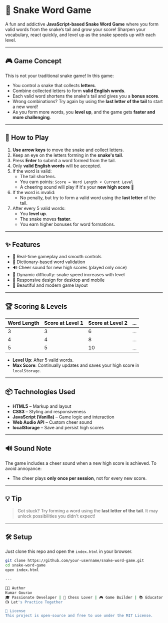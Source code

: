 # 🐍 Snake Word Game

A fun and addictive **JavaScript-based Snake Word Game** where you form valid words from the snake’s tail and grow your score! Sharpen your vocabulary, react quickly, and level up as the snake speeds up with each level.

---

## 🎮 Game Concept

This is not your traditional snake game! In this game:

- You control a snake that collects **letters**.
- Combine collected letters to form **valid English words**.
- Each valid word shortens the snake's tail and gives you a **bonus score**.
- Wrong combinations? Try again by using the **last letter of the tail** to start a new word!
- As you form more words, you **level up**, and the game gets **faster and more challenging**.

---

## 🧠 How to Play

1. **Use arrow keys** to move the snake and collect letters.
2. Keep an eye on the letters forming in the **snake's tail**.
3. Press **Enter** to submit a word formed from the tail.
4. Only **valid English words** will be accepted.
5. If the word is valid:
   - The tail shortens.
   - You earn points: `Score = Word Length × Current Level`
   - A cheering sound will play if it's your **new high score** 🎉
6. If the word is invalid:
   - No penalty, but try to form a valid word using the **last letter** of the tail.
7. After every 5 valid words:
   - You **level up**.
   - The snake moves **faster**.
   - You earn higher bonuses for word formations.

---

## ✨ Features

- 🎯 Real-time gameplay and smooth controls
- 🧩 Dictionary-based word validation
- 🔊 Cheer sound for new high scores (played only once)
- 🚀 Dynamic difficulty: snake speed increases with level
- 📱 Responsive design for desktop and mobile
- 🎨 Beautiful and modern game layout

---

## 🏆 Scoring & Levels

| Word Length | Score at Level 1 | Score at Level 2 | ... |
| ----------- | ---------------- | ---------------- | --- |
| 3           | 3                | 6                | ... |
| 4           | 4                | 8                | ... |
| 5           | 5                | 10               | ... |

- **Level Up**: After 5 valid words.
- **Max Score**: Continually updates and saves your high score in `localStorage`.

---

## 📦 Technologies Used

- **HTML5** – Markup and layout
- **CSS3** – Styling and responsiveness
- **JavaScript (Vanilla)** – Game logic and interaction
- **Web Audio API** – Custom cheer sound
- **localStorage** – Save and persist high scores

---

## 🔊 Sound Note

The game includes a cheer sound when a new high score is achieved. To avoid annoyance:

- The cheer plays **only once per session**, not for every new score.

---

## 💡 Tip

> Got stuck? Try forming a word using the **last letter of the tail**. It may unlock possibilities you didn't expect!

---

## 🛠️ Setup

Just clone this repo and open the `index.html` in your browser.

```bash
git clone https://github.com/your-username/snake-word-game.git
cd snake-word-game
open index.html

---

👨‍💻 Author
Kumar Gourav
🎓 Passionate Developer | 🧠 Chess Lover | 🎮 Game Builder | 📚 Educator
📺 Let's Practice Together

📄 License
This project is open-source and free to use under the MIT License.
```

